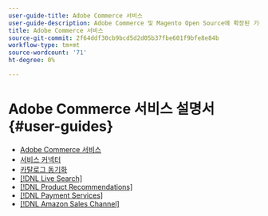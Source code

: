 ```yaml
---
user-guide-title: Adobe Commerce 서비스
user-guide-description: Adobe Commerce 및 Magento Open Source에 확장된 기능을 제공하는 호스팅 서비스에 대한 설명서 및 리소스입니다.
title: Adobe Commerce 서비스
source-git-commit: 2f64ddf30cb9bcd5d2d05b37fbe601f9bfe8e84b
workflow-type: tm+mt
source-wordcount: '71'
ht-degree: 0%

---
```


# Adobe Commerce 서비스 설명서 {#user-guides}

- [Adobe Commerce 서비스](home.md)
- [서비스 커넥터](https://docs.magento.com/user-guide/system/saas.html)
- [카탈로그 동기화](https://docs.magento.com/user-guide/system/catalog-sync.html)
- [[!DNL Live Search]](https://experienceleague.adobe.com/docs/commerce-merchant-services/live-search/overview.html)
- [[!DNL Product Recommendations]](https://docs.magento.com/user-guide/recommendations/overview.html)
- [[!DNL Payment Services]](https://experienceleague.adobe.com/docs/commerce-merchant-services/payment-services/guide-overview.html)
- [[!DNL Amazon Sales Channel]](https://experienceleague.adobe.com/docs/commerce-channels/amazon/guide-overview.html)
